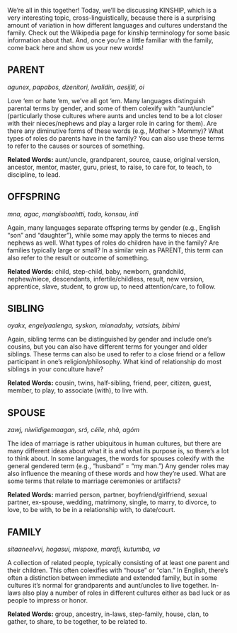 We’re all in this together! Today, we’ll be discussing KINSHIP, which is a very interesting topic, cross-linguistically, because there is a surprising amount of variation in how different languages and cultures understand the family. Check out the Wikipedia page for kinship terminology for some basic information about that. And, once you’re a little familiar with the family, come back here and show us your new words!

## PARENT

_agunex, papabos, dzenitori, lwalidin, aesijiti, oi_

Love ‘em or hate ‘em, we’ve all got ‘em. Many languages distinguish parental terms by gender, and some of them colexify with “aunt/uncle” (particularly those cultures where aunts and uncles tend to be a lot closer with their nieces/nephews and play a larger role in caring for them). Are there any diminutive forms of these words (e.g., Mother > Mommy)? What types of roles do parents have in the family? You can also use these terms to refer to the causes or sources of something.

**Related Words:** aunt/uncle, grandparent, source, cause, original version, ancestor, mentor, master, guru, priest, to raise, to care for, to teach, to discipline, to lead.

## OFFSPRING

_mna, agac, mangisboahtti, tada, konsau, inti_

Again, many languages separate offspring terms by gender (e.g., English “son” and “daughter”), while some may apply the terms to nieces and nephews as well. What types of roles do children have in the family? Are families typically large or small? In a similar vein as PARENT, this term can also refer to the result or outcome of something.

**Related Words:** child, step-child, baby, newborn, grandchild, nephew/niece, descendants, infertile/childless, result, new version, apprentice, slave, student, to grow up, to need attention/care, to follow.

## SIBLING

_oyakx, engelyaalenga, syskon, mianadahy, vatsiats, bibimi_

Again, sibling terms can be distinguished by gender and include one’s cousins, but you can also have different terms for younger and older siblings. These terms can also be used to refer to a close friend or a fellow participant in one’s religion/philosophy. What kind of relationship do most siblings in your conculture have?

**Related Words:** cousin, twins, half-sibling, friend, peer, citizen, guest, member, to play, to associate (with), to live with.

## SPOUSE

_zawj, niwiidigemaagan, srɔ̃, céile, nhà, agóm_

The idea of marriage is rather ubiquitous in human cultures, but there are many different ideas about what it is and what its purpose is, so there’s a lot to think about. In some languages, the words for spouses colexify with the general gendered term (e.g., “husband” = “my man.”) Any gender roles may also influence the meaning of these words and how they’re used. What are some terms that relate to marriage ceremonies or artifacts?

**Related Words:** married person, partner, boyfriend/girlfriend, sexual partner, ex-spouse, wedding, matrimony, single, to marry, to divorce, to love, to be with, to be in a relationship with, to date/court.

## FAMILY

_sitaaneelvvi, hogasui, mispoxe, marafi, kutumba, va_

A collection of related people, typically consisting of at least one parent and their children. This often colexifies with “house” or “clan.” In English, there’s often a distinction between immediate and extended family, but in some cultures it’s normal for grandparents and aunt/uncles to live together. In-laws also play a number of roles in different cultures either as bad luck or as people to impress or honor.

**Related Words:** group, ancestry, in-laws, step-family, house, clan, to gather, to share, to be together, to be related to.
